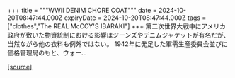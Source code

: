 +++
title = """WWII DENIM CHORE COAT"""
date = 2024-10-20T08:47:44.000Z
expiryDate = 2024-10-20T08:47:44.000Z
tags = ["clothes","The REAL McCOY'S IBARAKI"]
+++
第二次世界大戦中にアメリカ政府が敷いた物資統制における影響はジーンズやデニムジャケットが有名だが、当然ながら他の衣料も例外ではない。 1942年に発足した軍需生産委員会並びに価格管理局のもと、ウォー...

[[source]](https://the-realmccoys.ocnk.net/product/1465)
